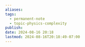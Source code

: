 ```yaml
---
aliases: 
tags:
  - permanent-note
  - topic-physics-complexity
publish: 
date: 2024-08-16 20:18
lastmod: 2024-08-16T20:18:49-07:00
---
```

